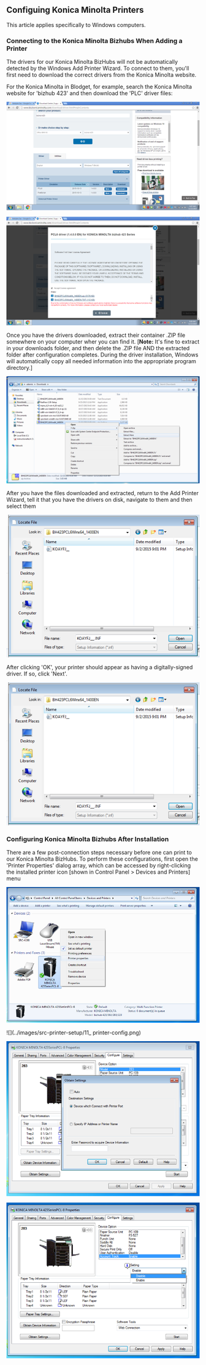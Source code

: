 ## Configuing Konica Minolta Printers

This article applies specifically to Windows computers.

### Connecting to the Konica Minolta Bizhubs When Adding a Printer

The drivers for our Konica Minolta BizHubs will not be automatically detected by the Windows Add Printer Wizard.  To connect to them, you'll first need to download the correct drivers from the Konica Minolta website.

For the Konica Minolta in Blodget, for example, search the Konica Minolta website for 'bizhub 423' and then download the 'PLC' driver files:

![](../images/src-printer-setup/00_konica-minolta-bizhub-drivers_search.png)

![](../images/src-printer-setup/00_konica-minolta-bizhub-drivers_select.png)

Once you have the drivers downloaded, extract their container .ZIP file somewhere on your computer wher you can find it. [**Note:** It's fine to extract in your downloads folder, and then delete the .ZIP file AND the extracted folder after configuration completes.  During the driver installation, Windows will automatically copy all needed information into the appropriate program directory.]

![](../images/src-printer-setup/00_konica-minolta-bizhub-drivers_extract.png)

After you have the files downloaded and extracted, return to the Add Printer Wizard, tell it that you have the drivers on disk, navigate to them and then select them

![](../images/src-printer-setup/07_add-printer-select.png)

After clicking 'OK', your printer should appear as having a digitally-signed driver. If so, click 'Next'.

![](../images/src-printer-setup/07_add-printer-select.png)


### Configuring Konica Minolta Bizhubs After Installation

There are a few post-connection steps necessary before one can print to our Konica Minolta BizHubs. To perform these configurations, first open the 'Printer Properties' dialog array, which can be accessed by right-clicking the installed printer icon [shown in Control Panel > Devices and Printers] menu

![](../images/src-printer-setup/10_printer-config.png)

![](../images/src-printer-setup/11_ printer-config.png)

![](../images/src-printer-setup/12_printer-config_uncheck-auto.png)

![](../images/src-printer-setup/13_printer-config_uncheck-disable-account-track.png)

